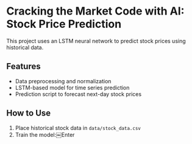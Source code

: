 # Cracking the Market Code with AI: Stock Price Prediction

This project uses an LSTM neural network to predict stock prices using historical data.

## Features
- Data preprocessing and normalization
- LSTM-based model for time series prediction
- Prediction script to forecast next-day stock prices

## How to Use
1. Place historical stock data in `data/stock_data.csv`
2. Train the model:￼Enter
